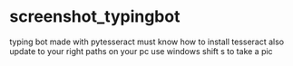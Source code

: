 # screenshot_typingbot
typing bot made with pytesseract 
must know how to install tesseract 
also update to your right paths on your pc
use windows shift s to take a pic
